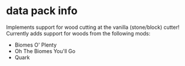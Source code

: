 # data pack info
Implements support for wood cutting at the vanilla (stone/block) cutter!
Currently adds support for woods from the following mods:
- Biomes O' Plenty
- Oh The Biomes You'll Go
- Quark
